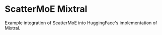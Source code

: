 # ScatterMoE Mixtral

Example integration of ScatterMoE into HuggingFace's implementation of Mixtral. 


